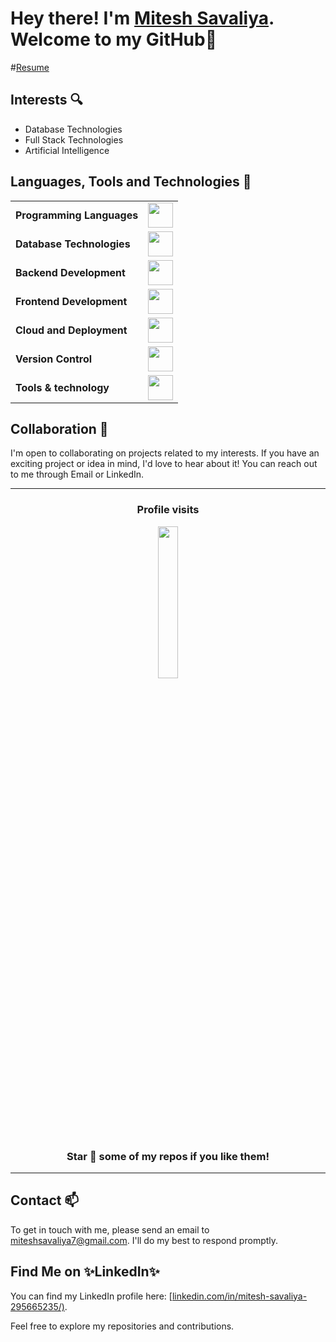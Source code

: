 
# Hey there! I'm <a href = "https://mitesh-cv.vercel.app/">Mitesh Savaliya</a>. Welcome to my GitHub👋

#<a href="https://mitesh-cv.vercel.app/">Resume</a> 


## Interests 🔍

- Database Technologies
- Full Stack Technologies
- Artificial Intelligence
  
## Languages, Tools and Technologies 🚀 
<table>
	<tr>
	<td><strong>Programming Languages</strong></td>
	<td><img height=40 src = "https://skillicons.dev/icons?i=js,ts,rust&theme=dark"></td>
</tr>
<tr>
	<td><strong>Database Technologies</strong></td>
	<td><img height=40 src = "https://skillicons.dev/icons?i=mongodb,postgresql&theme=dark"></td>
</tr>
<tr>
	<td><strong>Backend Development</strong></td>
	<td><img height=40 src = "https://skillicons.dev/icons?i=nodejs,express,nestjs&theme=dark"></td>
</tr>
<tr>
	<td><strong>Frontend Development</strong></td>
	<td><img height=40 src = "https://skillicons.dev/icons?i=angular,react,nextjs,js" ></td>
</tr>
<tr>
	<td><strong>Cloud and Deployment</strong></td>
	<td><img height=40 src = "https://skillicons.dev/icons?i=gcp,aws,vercel,render&theme=dark"></td>
</tr>

<tr>
	<td><strong>Version Control</strong></td>
	<td><img height=40 src = "https://skillicons.dev/icons?i=git,github,bitbucket&theme=dark"></td>
</tr>
<tr>
   <td><strong>Tools & technology</strong></td>
   <td><img height=40 src = "https://skillicons.dev/icons?i=neovim,vscode,postman&theme=dark"></td>
</tr>
</table>

## Collaboration 🤝

I'm open to collaborating on projects related to my interests. If you have an exciting project or idea in mind, I'd love to hear about it! You can reach out to me through Email or LinkedIn.
<hr>

<div align = "center">
<h3><b>Profile visits</b></h3>
<img width = 25% src = "https://profile-counter.glitch.me/{Mitesh0807}/count.svg">
	
### Star 🌟 some of my repos if you like them!
<hr>
</div>

## Contact 📫 

To get in touch with me, please send an email to [miteshsavaliya7@gmail.com](mailto:your-email-address@gmail.com). I'll do my best to respond promptly.

## Find Me on ✨LinkedIn✨

You can find my LinkedIn profile here: [[linkedin.com/in/mitesh-savaliya-295665235/)](https://www.linkedin.com/in/mitesh-savaliya-295665235/). 

Feel free to explore my repositories and contributions.
<!--
**Mitesh0807/Mitesh0807** is a ✨ _special_ ✨ repository because its `README.md` (this file) appears on your GitHub profile.

Here are some ideas to get you started:

- 🔭 I’m currently working on ...
- 🌱 I’m currently learning ...
- 👯 I’m looking to collaborate on ...
- 🤔 I’m looking for help with ...
- 💬 Ask me about ...
- 📫 How to reach me: ...
- 😄 Pronouns: ...
- ⚡ Fun fact: ...
-->
